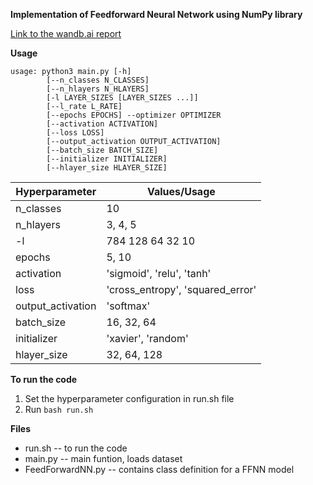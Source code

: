**Implementation of Feedforward Neural Network using NumPy library**

[Link to the wandb.ai report](https://wandb.ai/saish/Deep-Learning/reports/CS6910-Assignment-1--Vmlldzo1MzI2OTE)

**Usage**
```
usage: python3 main.py [-h] 
		[--n_classes N_CLASSES] 
		[--n_hlayers N_HLAYERS]
		[-l LAYER_SIZES [LAYER_SIZES ...]]
		[--l_rate L_RATE]
		[--epochs EPOCHS] --optimizer OPTIMIZER
		[--activation ACTIVATION]
		[--loss LOSS]               	
		[--output_activation OUTPUT_ACTIVATION]      		
		[--batch_size BATCH_SIZE] 
		[--initializer INITIALIZER]               	
		[--hlayer_size HLAYER_SIZE]
```

Hyperparameter | Values/Usage
-------------------- | --------------------
n_classes | 10
n_hlayers | 3, 4, 5
-l | 784 128 64 32 10
epochs | 5, 10
activation | 'sigmoid', 'relu', 'tanh'
loss | 'cross_entropy', 'squared_error'
output_activation | 'softmax'
batch_size | 16, 32, 64
initializer | 'xavier', 'random'
hlayer_size | 32, 64, 128


**To run the code**

1. Set the hyperparameter configuration in run.sh file
2. Run `bash run.sh`

**Files**

* run.sh -- to run the code
* main.py -- main funtion, loads dataset
* FeedForwardNN.py -- contains class definition for a FFNN model
